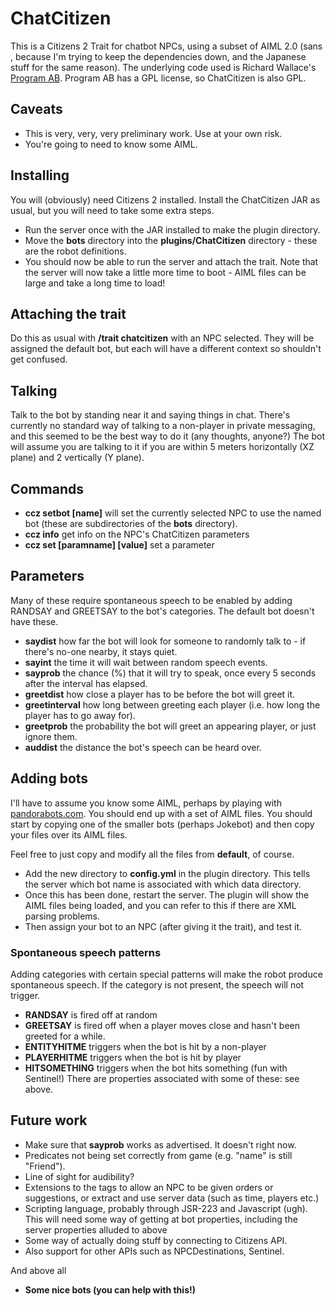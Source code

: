 # ChatCitizen
This is a Citizens 2 Trait for chatbot NPCs, using a subset of AIML
2.0 (sans <sraix>, because I'm trying to keep the dependencies down,
and the Japanese stuff for the same reason). The underlying code used is Richard Wallace's
[Program AB](http://alicebot.blogspot.co.uk/2013/01/program-ab-aiml-20-reference.html).
Program AB has a GPL license, so ChatCitizen is also GPL.

## Caveats
* This is very, very, very preliminary work. Use at your own risk.
* You're going to need to know some AIML.


## Installing
You will (obviously) need Citizens 2 installed. Install the ChatCitizen JAR as usual, but you will need to take some extra steps. 
* Run the server once with the JAR installed to make the plugin directory.
* Move the **bots** directory into the **plugins/ChatCitizen** directory - these are the robot definitions.
* You should now be able to run the server and attach the trait. Note that the server will now take a little more time to boot - AIML files can be large and take a long time to load!

## Attaching the trait
Do this as usual with **/trait chatcitizen** with an NPC selected. They will be assigned the default bot, but each will have a different context so shouldn't get confused.

## Talking
Talk to the bot by standing near it and saying things in chat. There's
currently no standard way of talking to a non-player in private messaging, and
this seemed to be the best way to do it (any thoughts, anyone?) The bot will
assume you are talking to it if you are within 5 meters horizontally (XZ
plane) and 2 vertically (Y plane).



## Commands
* **ccz setbot [name]** will set the currently selected NPC to use the named bot (these are subdirectories of the **bots** directory).
* **ccz info** get info on the NPC's ChatCitizen parameters
* **ccz set [paramname] [value]** set a parameter

## Parameters
Many of these require spontaneous speech to be enabled by adding RANDSAY and GREETSAY to the bot's categories. The default
bot doesn't have these.
* **saydist** how far the bot will look for someone to randomly
talk to - if there's no-one nearby, it stays quiet.
* **sayint** the time it will wait between random speech events.
* **sayprob** the chance (%) that it will try to speak, once every 5
seconds after the interval has elapsed.
* **greetdist** how close a player has to be before the bot will
greet it.
* **greetinterval** how long between greeting each player (i.e. how
long the player has to go away for).
* **greetprob** the probability the bot will greet an appearing
player, or just ignore them.
* **auddist** the distance the bot's speech can be heard over.


## Adding bots
I'll have to assume you know some AIML, perhaps by playing with [pandorabots.com](http://pandorabots.com). 
You should end up with a set of AIML files. You should start by copying one of the smaller bots (perhaps Jokebot) and then
copy your files over its AIML files.

Feel free to just copy and modify all the files from **default**, of course. 
* Add the new directory to **config.yml** in the plugin directory. This tells the server which bot name is associated with which data directory.
* Once this has been done, restart the server. The plugin will show the AIML files being loaded, and you can refer to this if there are XML parsing problems.
* Then assign your bot to an NPC (after giving it the trait), and test it.

### Spontaneous speech patterns
Adding categories with certain special patterns will make the robot
produce spontaneous speech. If the category is not present, the speech
will not trigger.
* **RANDSAY** is fired off at random
* **GREETSAY** is fired off when a player moves close and hasn't been greeted for a while.
* **ENTITYHITME** triggers when the bot is hit by a non-player
* **PLAYERHITME** triggers when the bot is hit by player
* **HITSOMETHING** triggers when the bot hits something (fun with Sentinel!) 
There are properties associated with some of these: see above.


## Future work
* Make sure that **sayprob** works as advertised. It doesn't right now.
* Predicates not being set correctly from game (e.g. "name" is still "Friend").
* Line of sight for audibility?
* Extensions to the tags to allow an NPC to be given orders or suggestions,
or extract and use server data (such as time, players etc.)
* Scripting language, probably through JSR-223 and Javascript (ugh).
This will need some way of getting at bot properties, including the
server properties alluded to above
* Some way of actually doing stuff by connecting to Citizens API.
* Also support for other APIs such as NPCDestinations, Sentinel.

And above all
* **Some nice bots (you can help with this!)**

